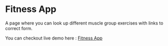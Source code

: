 # Fitness App
A page where you can look up different muscle group exercises with links to correct form.

You can checkout live demo here : [Fitness App](https://fitnesscult.herokuapp.com/)
